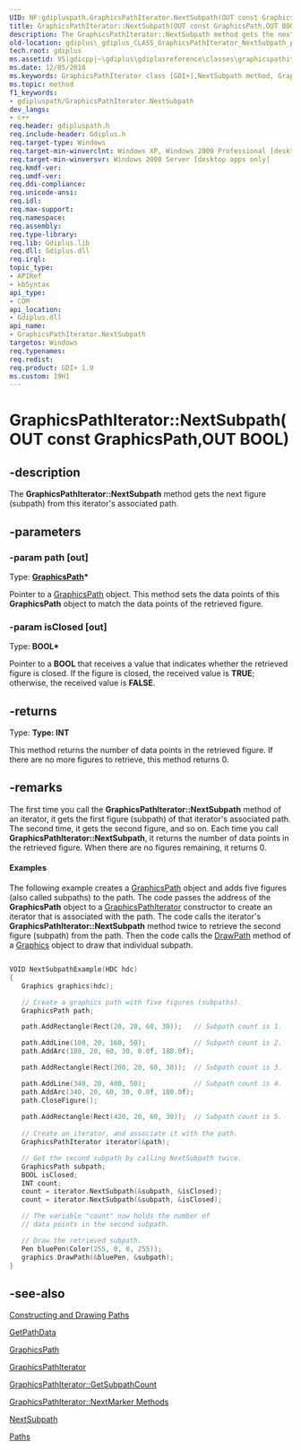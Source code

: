 ```yaml
---
UID: NF:gdipluspath.GraphicsPathIterator.NextSubpath(OUT const GraphicsPath,OUT BOOL)
title: GraphicsPathIterator::NextSubpath(OUT const GraphicsPath,OUT BOOL) (gdipluspath.h)
description: The GraphicsPathIterator::NextSubpath method gets the next figure (subpath) from this iterator's associated path.
old-location: gdiplus\_gdiplus_CLASS_GraphicsPathIterator_NextSubpath_path_isClosed_.htm
tech.root: gdiplus
ms.assetid: VS|gdicpp|~\gdiplus\gdiplusreference\classes\graphicspathiteratorclass\graphicspathiteratormethods\graphicspathiteratornextsubpathmethods\nextsubpath.htm
ms.date: 12/05/2018
ms.keywords: GraphicsPathIterator class [GDI+],NextSubpath method, GraphicsPathIterator.NextSubpath, GraphicsPathIterator.NextSubpath(GraphicsPath*,BOOL*), GraphicsPathIterator.NextSubpath(OUT const GraphicsPath,OUT BOOL), GraphicsPathIterator::NextSubpath, GraphicsPathIterator::NextSubpath(OUT const GraphicsPath,OUT BOOL), NextSubpath, NextSubpath method [GDI+], NextSubpath method [GDI+],GraphicsPathIterator class, _gdiplus_CLASS_GraphicsPathIterator_NextSubpath_path_isClosed_, gdiplus._gdiplus_CLASS_GraphicsPathIterator_NextSubpath_path_isClosed_
ms.topic: method
f1_keywords:
- gdipluspath/GraphicsPathIterator.NextSubpath
dev_langs:
- c++
req.header: gdipluspath.h
req.include-header: Gdiplus.h
req.target-type: Windows
req.target-min-winverclnt: Windows XP, Windows 2000 Professional [desktop apps only]
req.target-min-winversvr: Windows 2000 Server [desktop apps only]
req.kmdf-ver: 
req.umdf-ver: 
req.ddi-compliance: 
req.unicode-ansi: 
req.idl: 
req.max-support: 
req.namespace: 
req.assembly: 
req.type-library: 
req.lib: Gdiplus.lib
req.dll: Gdiplus.dll
req.irql: 
topic_type:
- APIRef
- kbSyntax
api_type:
- COM
api_location:
- Gdiplus.dll
api_name:
- GraphicsPathIterator.NextSubpath
targetos: Windows
req.typenames: 
req.redist: 
req.product: GDI+ 1.0
ms.custom: 19H1
---
```


# GraphicsPathIterator::NextSubpath(OUT const GraphicsPath,OUT BOOL)


## -description


The <b>GraphicsPathIterator::NextSubpath</b> method gets the next figure (subpath) from this iterator's associated path.


## -parameters




### -param path [out]

Type: <b><a href="https://docs.microsoft.com/windows/desktop/api/gdipluspath/nl-gdipluspath-graphicspath">GraphicsPath</a>*</b>

Pointer to a <a href="https://docs.microsoft.com/windows/desktop/api/gdipluspath/nl-gdipluspath-graphicspath">GraphicsPath</a> object. This method sets the data points of this <b>GraphicsPath</b> object to match the data points of the retrieved figure. 


### -param isClosed [out]

Type: <b>BOOL*</b>

Pointer to a <b>BOOL</b> that receives a value that indicates whether the retrieved figure is closed. If the figure is closed, the received value is <b>TRUE</b>; otherwise, the received value is <b>FALSE</b>. 


## -returns



Type: <strong>Type: <b>INT</b>
</strong>

This method returns the number of data points in the retrieved figure. If there are no more figures to retrieve, this method returns 0.




## -remarks



The first time you call the <b>GraphicsPathIterator::NextSubpath</b> method of an iterator, it gets the first figure (subpath) of that iterator's associated path. The second time, it gets the second figure, and so on. Each time you call <b>GraphicsPathIterator::NextSubpath</b>, it returns the number of data points in the retrieved figure. When there are no figures remaining, it returns 0.


#### Examples



The following example creates a <a href="https://docs.microsoft.com/windows/desktop/api/gdipluspath/nl-gdipluspath-graphicspath">GraphicsPath</a> object and adds five figures (also called subpaths) to the path. The code passes the address of the <b>GraphicsPath</b> object to a <a href="https://docs.microsoft.com/windows/desktop/api/gdipluspath/nl-gdipluspath-graphicspathiterator">GraphicsPathIterator</a> constructor to create an iterator that is associated with the path. The code calls the iterator's <b>GraphicsPathIterator::NextSubpath</b> method twice to retrieve the second figure (subpath) from the path. Then the code calls the <a href="https://docs.microsoft.com/windows/desktop/api/gdiplusgraphics/nf-gdiplusgraphics-graphics-drawpath">DrawPath</a> method of a <a href="https://docs.microsoft.com/windows/desktop/api/gdiplusgraphics/nl-gdiplusgraphics-graphics">Graphics</a> object to draw that individual subpath.


```cpp

VOID NextSubpathExample(HDC hdc)
{
   Graphics graphics(hdc);

   // Create a graphics path with five figures (subpaths).
   GraphicsPath path;

   path.AddRectangle(Rect(20, 20, 60, 30));   // Subpath count is 1.

   path.AddLine(100, 20, 160, 50);            // Subpath count is 2.
   path.AddArc(180, 20, 60, 30, 0.0f, 180.0f);

   path.AddRectangle(Rect(260, 20, 60, 30));  // Subpath count is 3.

   path.AddLine(340, 20, 400, 50);            // Subpath count is 4.
   path.AddArc(340, 20, 60, 30, 0.0f, 180.0f);
   path.CloseFigure();
  
   path.AddRectangle(Rect(420, 20, 60, 30));  // Subpath count is 5.
 
   // Create an iterator, and associate it with the path.
   GraphicsPathIterator iterator(&path);

   // Get the second subpath by calling NextSubpath twice.
   GraphicsPath subpath;
   BOOL isClosed;
   INT count;
   count = iterator.NextSubpath(&subpath, &isClosed);
   count = iterator.NextSubpath(&subpath, &isClosed);

   // The variable "count" now holds the number of 
   // data points in the second subpath.

   // Draw the retrieved subpath.
   Pen bluePen(Color(255, 0, 0, 255));
   graphics.DrawPath(&bluePen, &subpath);
}

```





## -see-also




<a href="https://docs.microsoft.com/windows/desktop/gdiplus/-gdiplus-constructing-and-drawing-paths-use">Constructing and Drawing Paths</a>



<a href="https://docs.microsoft.com/windows/desktop/api/gdipluspath/nf-gdipluspath-graphicspath-getpathdata">GetPathData</a>



<a href="https://docs.microsoft.com/windows/desktop/api/gdipluspath/nl-gdipluspath-graphicspath">GraphicsPath</a>



<a href="https://docs.microsoft.com/windows/desktop/api/gdipluspath/nl-gdipluspath-graphicspathiterator">GraphicsPathIterator</a>



<a href="https://docs.microsoft.com/windows/desktop/api/gdipluspath/nf-gdipluspath-graphicspathiterator-getsubpathcount">GraphicsPathIterator::GetSubpathCount</a>



<a href="https://docs.microsoft.com/windows/desktop/api/gdipluspath/nf-gdipluspath-graphicspathiterator-nextmarker(outconstgraphicspath)">GraphicsPathIterator::NextMarker Methods</a>



<a href="https://docs.microsoft.com/windows/desktop/api/gdipluspath/nf-gdipluspath-graphicspathiterator-nextsubpath(outconstgraphicspath_outbool)">NextSubpath</a>



<a href="https://docs.microsoft.com/windows/desktop/gdiplus/-gdiplus-paths-about">Paths</a>
 

 


